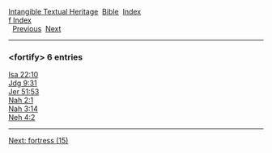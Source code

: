 [Intangible Textual Heritage](../../index)  [Bible](../index) 
[Index](index)   
[f Index](_f_)  
  [Previous](c04469)  [Next](c04471) 

------------------------------------------------------------------------

### &lt;fortify&gt; 6 entries

[Isa 22:10](../kjv/isa022.htm#010)  
[Jdg 9:31](../kjv/jdg009.htm#031)  
[Jer 51:53](../kjv/jer051.htm#053)  
[Nah 2:1](../kjv/nah002.htm#001)  
[Nah 3:14](../kjv/nah003.htm#014)  
[Neh 4:2](../kjv/neh004.htm#002)  

------------------------------------------------------------------------

[Next: fortress (15)](c04471)
